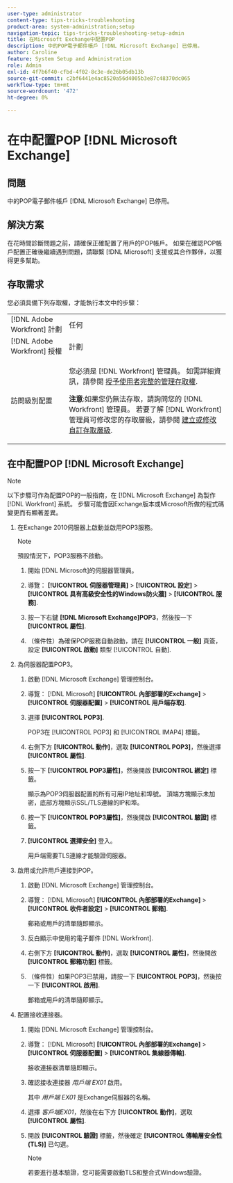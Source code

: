 ```yaml
---
user-type: administrator
content-type: tips-tricks-troubleshooting
product-area: system-administration;setup
navigation-topic: tips-tricks-troubleshooting-setup-admin
title: 在Microsoft Exchange中配置POP
description: 中的POP電子郵件帳戶 [!DNL Microsoft Exchange] 已停用。
author: Caroline
feature: System Setup and Administration
role: Admin
exl-id: 4f7b6f40-cfbd-4f02-8c3e-de26b05db13b
source-git-commit: c2bf6441e4ac8520a56d4005b3e87c48370dc065
workflow-type: tm+mt
source-wordcount: '472'
ht-degree: 0%

---
```


# 在中配置POP [!DNL Microsoft Exchange]

## 問題

中的POP電子郵件帳戶 [!DNL Microsoft Exchange] 已停用。

## 解決方案

在花時間診斷問題之前，請確保正確配置了用戶的POP帳戶。 如果在確認POP帳戶配置正確後繼續遇到問題，請聯繫 [!DNL Microsoft] 支援或其合作夥伴，以獲得更多幫助。

<!--
<p data-mc-conditions="QuicksilverOrClassic.Draft mode">For instructions on integrating a POP account in Adobe Workfront, see .</p>
-->

## 存取需求

您必須具備下列存取權，才能執行本文中的步驟：

<table style="table-layout:auto"> 
 <col> 
 <col> 
 <tbody> 
  <tr> 
   <td role="rowheader">[!DNL Adobe Workfront] 計劃</td> 
   <td>任何</td> 
  </tr> 
  <tr> 
   <td role="rowheader">[!DNL Adobe Workfront] 授權</td> 
   <td>計劃</td> 
  </tr> 
  <tr> 
   <td role="rowheader">訪問級別配置</td> 
   <td> <p>您必須是 [!DNL Workfront] 管理員。 如需詳細資訊，請參閱 <a href="../../administration-and-setup/add-users/configure-and-grant-access/grant-a-user-full-administrative-access.md" class="MCXref xref">授予使用者完整的管理存取權</a>.</p> <p><b>注意</b>:如果您仍無法存取，請詢問您的 [!DNL Workfront] 管理員。 若要了解 [!DNL Workfront] 管理員可修改您的存取層級，請參閱 <a href="../../administration-and-setup/add-users/configure-and-grant-access/create-modify-access-levels.md" class="MCXref xref">建立或修改自訂存取層級</a>.</p> </td> 
  </tr> 
 </tbody> 
</table>

## 在中配置POP [!DNL Microsoft Exchange]

>[!NOTE]
>
>以下步驟可作為配置POP的一般指南，在 [!DNL Microsoft Exchange] 為製作 [!DNL Workfront] 系統。 步驟可能會因Exchange版本或Microsoft所做的程式碼變更而有顯著差異。

1. 在Exchange 2010伺服器上啟動並啟用POP3服務。

   >[!NOTE]
   >
   >預設情況下，POP3服務不啟動。

   1. 開始 [!DNL Microsoft]的伺服器管理員。
   1. 導覽： **[!UICONTROL 伺服器管理員]** > **[!UICONTROL 設定]** >**[!UICONTROL 具有高級安全性的Windows防火牆]** > **[!UICONTROL 服務]**.

   1. 按一下右鍵 **[!DNL Microsoft Exchange]POP3**，然後按一下 **[!UICONTROL 屬性]**.

   1. （條件性）為確保POP服務自動啟動，請在 **[!UICONTROL 一般]** 頁簽，設定 **[!UICONTROL 啟動]** 類型 [!UICONTROL 自動].

1. 為伺服器配置POP3。

   1. 啟動 [!DNL Microsoft Exchange] 管理控制台。
   1. 導覽： [!DNL Microsoft] **[!UICONTROL 內部部署的Exchange]** > **[!UICONTROL 伺服器配置]** > **[!UICONTROL 用戶端存取]**.

   1. 選擇 **[!UICONTROL POP3]**.

      POP3在 [!UICONTROL POP3] 和 [!UICONTROL IMAP4] 標籤。

   1. 右側下方 **[!UICONTROL 動作]**，選取 **[!UICONTROL POP3]**，然後選擇 **[!UICONTROL 屬性]**.

   1. 按一下 **[!UICONTROL POP3屬性]**，然後開啟 **[!UICONTROL 綁定]** 標籤。

      顯示為POP3伺服器配置的所有可用IP地址和埠號。 頂端方塊顯示未加密，底部方塊顯示SSL/TLS連線的IP和埠。

   1. 按一下 **[!UICONTROL POP3屬性]**，然後開啟 **[!UICONTROL 驗證]** 標籤。

   1. **[!UICONTROL 選擇安全]** 登入。

      用戶端需要TLS連線才能驗證伺服器。

1. 啟用或允許用戶連接到POP。

   1. 啟動 [!DNL Microsoft Exchange] 管理控制台。
   1. 導覽： [!DNL Microsoft] **[!UICONTROL 內部部署的Exchange]** > **[!UICONTROL 收件者設定]** > **[!UICONTROL 郵箱]**.

      郵箱或用戶的清單隨即顯示。

   1. 反白顯示中使用的電子郵件 [!DNL Workfront].
   1. 右側下方 **[!UICONTROL 動作]**，選取 **[!UICONTROL 屬性]**，然後開啟 **[!UICONTROL 郵箱功能]** 標籤。

   1. （條件性）如果POP3已禁用，請按一下 **[!UICONTROL POP3]**，然後按一下 **[!UICONTROL 啟用]**.

      郵箱或用戶的清單隨即顯示。

1. 配置接收連接器。

   1. 開始 [!DNL Microsoft Exchange] 管理控制台。
   1. 導覽： [!DNL Microsoft] **[!UICONTROL 內部部署的Exchange]** > **[!UICONTROL 伺服器配置]** > **[!UICONTROL 集線器傳輸]**.

      接收連接器清單隨即顯示。

   1. 確認接收連接器 *用戶端* *EX01* 啟用。

      其中 *用戶端* *EX01* 是Exchange伺服器的名稱。

   1. 選擇 *客戶端EX01*，然後在右下方 **[!UICONTROL 動作]**，選取 **[!UICONTROL 屬性]**.

   1. 開啟 **[!UICONTROL 驗證]** 標籤，然後確定 **[!UICONTROL 傳輸層安全性(TLS)]** 已勾選。

      >[!NOTE]
      >
      >若要進行基本驗證，您可能需要啟動TLS和整合式Windows驗證。
